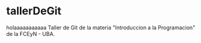 # tallerDeGit
holaaaaaaaaaaa
Taller de Git de la materia "Introduccion a la Programacion" de la FCEyN - UBA.

